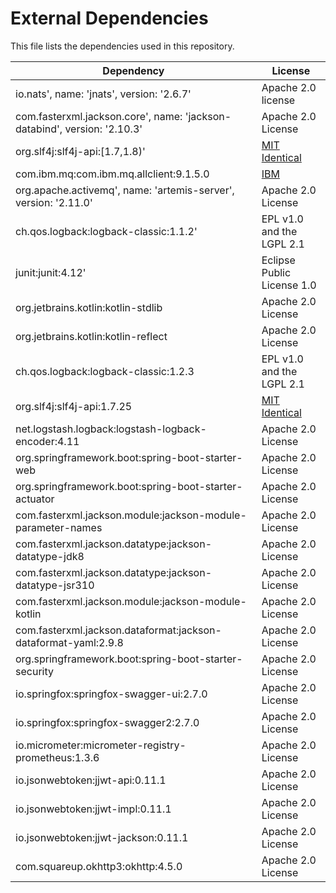 # External Dependencies

This file lists the dependencies used in this repository.

| Dependency | License |
|-|-|
| io.nats', name: 'jnats', version: '2.6.7' | Apache 2.0 license |
| com.fasterxml.jackson.core', name: 'jackson-databind', version: '2.10.3' | Apache 2.0 License |
| org.slf4j:slf4j-api:[1.7,1.8)' | [MIT Identical](https://www.slf4j.org/license.html) |
| com.ibm.mq:com.ibm.mq.allclient:9.1.5.0 | [IBM](https://public.dhe.ibm.com/ibmdl/export/pub/software/websphere/messaging/mqdev/maven/licenses/L-APIG-BBSH75/LA_en.html) |
| org.apache.activemq', name: 'artemis-server', version: '2.11.0' | Apache 2.0 License |
| ch.qos.logback:logback-classic:1.1.2' | EPL v1.0 and the LGPL 2.1 |
| junit:junit:4.12' | Eclipse Public License 1.0 |
| org.jetbrains.kotlin:kotlin-stdlib | Apache 2.0 License |
| org.jetbrains.kotlin:kotlin-reflect | Apache 2.0 License |
| ch.qos.logback:logback-classic:1.2.3 | EPL v1.0 and the LGPL 2.1 |
| org.slf4j:slf4j-api:1.7.25 | [MIT Identical](https://www.slf4j.org/license.html) |
| net.logstash.logback:logstash-logback-encoder:4.11 | Apache 2.0 License |
| org.springframework.boot:spring-boot-starter-web | Apache 2.0 License |
| org.springframework.boot:spring-boot-starter-actuator | Apache 2.0 License |
| com.fasterxml.jackson.module:jackson-module-parameter-names | Apache 2.0 License |
| com.fasterxml.jackson.datatype:jackson-datatype-jdk8 | Apache 2.0 License |
| com.fasterxml.jackson.datatype:jackson-datatype-jsr310 | Apache 2.0 License |
| com.fasterxml.jackson.module:jackson-module-kotlin | Apache 2.0 License |
| com.fasterxml.jackson.dataformat:jackson-dataformat-yaml:2.9.8 | Apache 2.0 License |
| org.springframework.boot:spring-boot-starter-security | Apache 2.0 License |
| io.springfox:springfox-swagger-ui:2.7.0 | Apache 2.0 License |
| io.springfox:springfox-swagger2:2.7.0 | Apache 2.0 License |
| io.micrometer:micrometer-registry-prometheus:1.3.6 | Apache 2.0 License |
| io.jsonwebtoken:jjwt-api:0.11.1 | Apache 2.0 License |
| io.jsonwebtoken:jjwt-impl:0.11.1 | Apache 2.0 License |
| io.jsonwebtoken:jjwt-jackson:0.11.1 | Apache 2.0 License |
| com.squareup.okhttp3:okhttp:4.5.0 | Apache 2.0 License |
